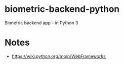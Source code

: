 # biometric-backend-python
Bionetric backend app - in Python 3

# Notes
- https://wiki.python.org/moin/WebFrameworks
